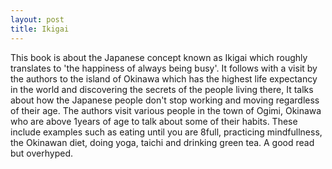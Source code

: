 ```yaml
---
layout: post
title: Ikigai
---
```


This book is about the Japanese concept known as Ikigai which roughly translates to 'the happiness of always being busy'. It follows with a visit by the authors to the island of Okinawa which has the highest life expectancy in the world and discovering the secrets of the people living there, It talks about how the Japanese people don't stop working and moving regardless of their age. The authors visit various people in the town of Ogimi, Okinawa who are above 1years of age to talk about some of their habits. These include examples such as eating until you are 8full, practicing mindfullness, the Okinawan diet, doing yoga, taichi and drinking green tea. A good read but overhyped.
